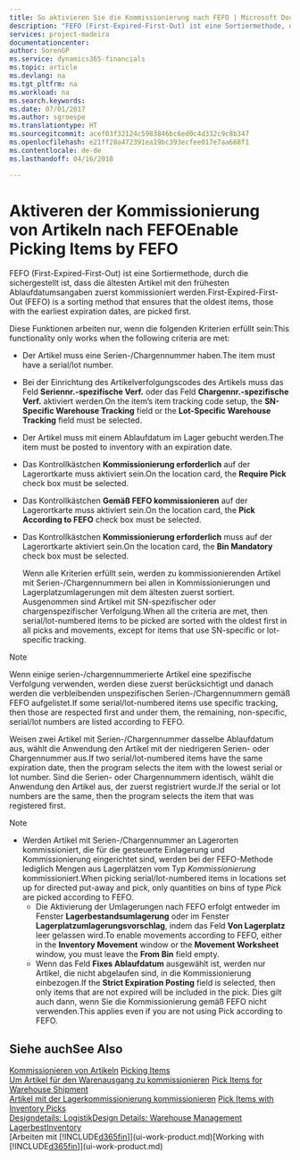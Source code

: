 ```yaml
---
title: So aktivieren Sie die Kommissionierung nach FEFO | Microsoft Docs
description: "FEFO (First-Expired-First-Out) ist eine Sortiermethode, durch die sichergestellt ist, dass die ältesten Artikel mit den frühesten Ablaufdatumsangaben zuerst kommissioniert werden."
services: project-madeira
documentationcenter: 
author: SorenGP
ms.service: dynamics365-financials
ms.topic: article
ms.devlang: na
ms.tgt_pltfrm: na
ms.workload: na
ms.search.keywords: 
ms.date: 07/01/2017
ms.author: sgroespe
ms.translationtype: HT
ms.sourcegitcommit: acef03f32124c5983846bc6ed0c4d332c9c8b347
ms.openlocfilehash: e21ff28a472391ea19bc393ecfee017e7aa668f1
ms.contentlocale: de-de
ms.lasthandoff: 04/16/2018

---
```

# <a name="enable-picking-items-by-fefo"></a><span data-ttu-id="a19e9-103">Aktiveren der Kommissionierung von Artikeln nach FEFO</span><span class="sxs-lookup"><span data-stu-id="a19e9-103">Enable Picking Items by FEFO</span></span>
<span data-ttu-id="a19e9-104">FEFO (First-Expired-First-Out) ist eine Sortiermethode, durch die sichergestellt ist, dass die ältesten Artikel mit den frühesten Ablaufdatumsangaben zuerst kommissioniert werden.</span><span class="sxs-lookup"><span data-stu-id="a19e9-104">First-Expired-First-Out (FEFO) is a sorting method that ensures that the oldest items, those with the earliest expiration dates, are picked first.</span></span>  

 <span data-ttu-id="a19e9-105">Diese Funktionen arbeiten nur, wenn die folgenden Kriterien erfüllt sein:</span><span class="sxs-lookup"><span data-stu-id="a19e9-105">This functionality only works when the following criteria are met:</span></span>  

- <span data-ttu-id="a19e9-106">Der Artikel muss eine Serien-/Chargennummer haben.</span><span class="sxs-lookup"><span data-stu-id="a19e9-106">The item must have a serial/lot number.</span></span>  
- <span data-ttu-id="a19e9-107">Bei der Einrichtung des Artikelverfolgungscodes des Artikels muss das Feld **Seriennr.-spezifische Verf.** oder das Feld **Chargennr.-spezifische Verf.** aktiviert werden.</span><span class="sxs-lookup"><span data-stu-id="a19e9-107">On the item’s item tracking code setup, the **SN-Specific Warehouse Tracking** field or the **Lot-Specific Warehouse Tracking** field must be selected.</span></span>  
- <span data-ttu-id="a19e9-108">Der Artikel muss mit einem Ablaufdatum im Lager gebucht werden.</span><span class="sxs-lookup"><span data-stu-id="a19e9-108">The item must be posted to inventory with an expiration date.</span></span>  
- <span data-ttu-id="a19e9-109">Das Kontrollkästchen **Kommissionierung erforderlich** auf der Lagerortkarte muss aktiviert sein.</span><span class="sxs-lookup"><span data-stu-id="a19e9-109">On the location card, the **Require Pick** check box must be selected.</span></span>  
- <span data-ttu-id="a19e9-110">Das Kontrollkästchen **Gemäß FEFO kommissionieren** auf der Lagerortkarte muss aktiviert sein.</span><span class="sxs-lookup"><span data-stu-id="a19e9-110">On the location card, the **Pick According to FEFO** check box must be selected.</span></span>  
- <span data-ttu-id="a19e9-111">Das Kontrollkästchen **Kommissionierung erforderlich** muss auf der Lagerortkarte aktiviert sein.</span><span class="sxs-lookup"><span data-stu-id="a19e9-111">On the location card, the **Bin Mandatory** check box must be selected.</span></span>  

  <span data-ttu-id="a19e9-112">Wenn alle Kriterien erfüllt sein, werden zu kommissionierenden Artikel mit Serien-/Chargennummern bei allen in Kommissionierungen und Lagerplatzumlagerungen mit dem ältesten zuerst sortiert. Ausgenommen sind Artikel mit SN-spezifischer oder chargenspezifischer Verfolgung.</span><span class="sxs-lookup"><span data-stu-id="a19e9-112">When all the criteria are met, then serial/lot-numbered items to be picked are sorted with the oldest first in all picks and movements, except for items that use SN-specific or lot-specific tracking.</span></span>  

> [!NOTE]  
>  <span data-ttu-id="a19e9-113">Wenn einige serien-/chargennummerierte Artikel eine spezifische Verfolgung verwenden, werden diese zuerst berücksichtigt und danach werden die verbleibenden unspezifischen Serien-/Chargennummern gemäß FEFO aufgelistet.</span><span class="sxs-lookup"><span data-stu-id="a19e9-113">If some serial/lot-numbered items use specific tracking, then those are respected first and under them, the remaining, non-specific, serial/lot numbers are listed according to FEFO.</span></span>  

 <span data-ttu-id="a19e9-114">Weisen zwei Artikel mit Serien-/Chargennummer dasselbe Ablaufdatum aus, wählt die Anwendung den Artikel mit der niedrigeren Serien- oder Chargennummer aus.</span><span class="sxs-lookup"><span data-stu-id="a19e9-114">If two serial/lot-numbered items have the same expiration date, then the program selects the item with the lowest serial or lot number.</span></span> <span data-ttu-id="a19e9-115">Sind die Serien- oder Chargennummern identisch, wählt die Anwendung den Artikel aus, der zuerst registriert wurde.</span><span class="sxs-lookup"><span data-stu-id="a19e9-115">If the serial or lot numbers are the same, then the program selects the item that was registered first.</span></span>  

> [!NOTE]
> - <span data-ttu-id="a19e9-116">Werden Artikel mit Serien-/Chargennummer an Lagerorten kommissioniert, die für die gesteuerte Einlagerung und Kommissionierung eingerichtet sind, werden bei der FEFO-Methode lediglich Mengen aus Lagerplätzen vom Typ *Kommissionierung* kommissioniert.</span><span class="sxs-lookup"><span data-stu-id="a19e9-116">When picking serial/lot-numbered items in locations set up for directed put-away and pick, only quantities on bins of type *Pick* are picked according to FEFO.</span></span>  
>   -   <span data-ttu-id="a19e9-117">Die Aktivierung der Umlagerungen nach FEFO erfolgt entweder im Fenster **Lagerbestandsumlagerung** oder im Fenster **Lagerplatzumlagerungsvorschlag**, indem das Feld **Von Lagerplatz** leer gelassen wird.</span><span class="sxs-lookup"><span data-stu-id="a19e9-117">To enable movements according to FEFO, either in the **Inventory Movement** window or the **Movement Worksheet** window, you must leave the **From Bin** field empty.</span></span>  
>   -   <span data-ttu-id="a19e9-118">Wenn das Feld **Fixes Ablaufdatum** ausgewählt ist, werden nur Artikel, die nicht abgelaufen sind, in die Kommissionierung einbezogen.</span><span class="sxs-lookup"><span data-stu-id="a19e9-118">If the **Strict Expiration Posting** field is selected, then only items that are not expired will be included in the pick.</span></span> <span data-ttu-id="a19e9-119">Dies gilt auch dann, wenn Sie die Kommissionierung gemäß FEFO nicht verwenden.</span><span class="sxs-lookup"><span data-stu-id="a19e9-119">This applies even if you are not using Pick according to FEFO.</span></span>  

## <a name="see-also"></a><span data-ttu-id="a19e9-120">Siehe auch</span><span class="sxs-lookup"><span data-stu-id="a19e9-120">See Also</span></span>  
<span data-ttu-id="a19e9-121">[Kommissionieren von Artikeln](warehouse-pick-items.md) </span><span class="sxs-lookup"><span data-stu-id="a19e9-121">[Picking Items](warehouse-pick-items.md) </span></span>  
<span data-ttu-id="a19e9-122">[Um Artikel für den Warenausgang zu kommissionieren](warehouse-how-to-pick-items-for-warehouse-shipment.md) </span><span class="sxs-lookup"><span data-stu-id="a19e9-122">[Pick Items for Warehouse Shipment](warehouse-how-to-pick-items-for-warehouse-shipment.md) </span></span>  
<span data-ttu-id="a19e9-123">[Artikel mit der Lagerkommissionierung kommissionieren](warehouse-how-to-pick-items-with-inventory-picks.md) </span><span class="sxs-lookup"><span data-stu-id="a19e9-123">[Pick Items with Inventory Picks](warehouse-how-to-pick-items-with-inventory-picks.md) </span></span>  
[<span data-ttu-id="a19e9-124">Designdetails: Logistik</span><span class="sxs-lookup"><span data-stu-id="a19e9-124">Design Details: Warehouse Management</span></span>](design-details-warehouse-management.md)  
[<span data-ttu-id="a19e9-125">Lagerbest</span><span class="sxs-lookup"><span data-stu-id="a19e9-125">Inventory</span></span>](inventory-manage-inventory.md)  
<span data-ttu-id="a19e9-126">[Arbeiten mit [!INCLUDE[d365fin](includes/d365fin_md.md)]](ui-work-product.md)</span><span class="sxs-lookup"><span data-stu-id="a19e9-126">[Working with [!INCLUDE[d365fin](includes/d365fin_md.md)]](ui-work-product.md)</span></span>

